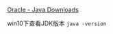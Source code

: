 [Oracle - Java Downloads](https://www.oracle.com/java/technologies/downloads/) 

win10下查看JDK版本
`java -version`
